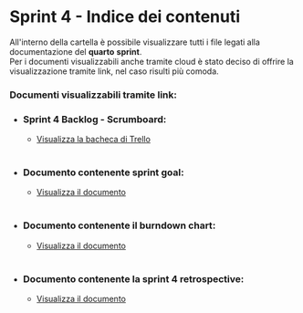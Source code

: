 # Sprint 4 - Indice dei contenuti

All'interno della cartella è possibile visualizzare tutti i file legati alla documentazione del __quarto__ __sprint__.  
Per i documenti visualizzabili anche tramite cloud è stato deciso di offrire la visualizzazione tramite link, nel caso risulti più comoda.

### __Documenti visualizzabili tramite link__:

* ### Sprint 4 Backlog - __Scrumboard__:
    * [Visualizza la bacheca di Trello](https://trello.com/b/NFUPgTNs)
<br><br>
* ### Documento contenente __sprint goal__:
    * [Visualizza il documento](https://docs.google.com/document/d/1OoKV7YPQ2GKeIkdSL5nqYBmC3fRv6yxnTisAPS5unBo/edit?usp=sharing)
<br><br>
* ### Documento contenente il __burndown chart__:
    * [Visualizza il documento](https://docs.google.com/spreadsheets/d/1GwrAm1HDFElb2AWyPDuSHdJasVz8QFXs-rskYJqii9w/edit?usp=sharing)
<br><br>
* ### Documento contenente la __sprint 4 retrospective__:
    * [Visualizza il documento](https://docs.google.com/document/d/1CnUx5EwoGAo5bTmvGaC7voujQUvI4yHKABAHpfwtdsI/edit?usp=sharing)
<br><br>